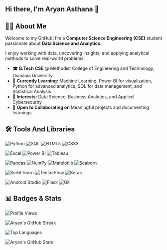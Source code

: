 ## Hi there, I'm Aryan Asthana 👋

## **👨‍🎓 About Me**

Welcome to my GitHub! I'm a **Computer Science Engineering (CSE)** student passionate about **Data Science and Analytics**.  

I enjoy working with data, uncovering insights, and applying analytical methods to solve real-world problems.  

- 🎓 **B.Tech CSE** @ Methodist College of Engineering and Technology, Osmania University  
- 🌱 **Currently Learning:** Machine Learning, Power BI for visualization, Python for advanced analytics, SQL for data management, and Statistical Analysis  
- 💼 **Interests:** Data Science, Business Analytics, and Applied Cybersecurity  
- 🤝 **Open to Collaborating on** Meaningful projects and documenting learnings  



## 🛠️ Tools And Libraries

![Python](https://img.shields.io/badge/Python-3776AB?style=for-the-badge&logo=python&logoColor=white) 
![SQL](https://img.shields.io/badge/SQL-336791?style=for-the-badge&logo=postgresql&logoColor=white) 
![HTML5](https://img.shields.io/badge/HTML5-E34F26?style=for-the-badge&logo=html5&logoColor=white) 
![CSS3](https://img.shields.io/badge/CSS3-1572B6?style=for-the-badge&logo=css3&logoColor=white)  

![Excel](https://img.shields.io/badge/Excel-217346?style=for-the-badge&logo=microsoft-excel&logoColor=white) 
![Power BI](https://img.shields.io/badge/Power%20BI-F2C811?style=for-the-badge&logo=powerbi&logoColor=black) 
![Tableau](https://img.shields.io/badge/Tableau-E97627?style=for-the-badge&logo=tableau&logoColor=white) 

![Pandas](https://img.shields.io/badge/Pandas-150458?style=for-the-badge&logo=pandas&logoColor=white) 
![NumPy](https://img.shields.io/badge/NumPy-013243?style=for-the-badge&logo=numpy&logoColor=white) 
![Matplotlib](https://img.shields.io/badge/Matplotlib-11557c?style=for-the-badge&logo=plotly&logoColor=white) 
![Seaborn](https://img.shields.io/badge/Seaborn-3776AB?style=for-the-badge&logo=python&logoColor=white)  

![Scikit-learn](https://img.shields.io/badge/Scikit--learn-F7931E?style=for-the-badge&logo=scikit-learn&logoColor=white) 
![TensorFlow](https://img.shields.io/badge/TensorFlow-FF6F00?style=for-the-badge&logo=tensorflow&logoColor=white) 
![Keras](https://img.shields.io/badge/Keras-D00000?style=for-the-badge&logo=keras&logoColor=white)  

![Android Studio](https://img.shields.io/badge/Android%20Studio-3DDC84?style=for-the-badge&logo=android-studio&logoColor=white) 
![Flask](https://img.shields.io/badge/Flask-000000?style=for-the-badge&logo=flask&logoColor=white) 
![Git](https://img.shields.io/badge/Git-F05032?style=for-the-badge&logo=git&logoColor=white)  

## 📊 Badges & Stats  

![Profile Views](https://komarev.com/ghpvc/?username=aryan-asthana&label=Profile%20Views&color=blue&style=flat)  

![Aryan's GitHub Streak](https://streak-stats.demolab.com/?user=aryan-asthana&theme=tokyonight&hide_border=true)  

![Top Languages](https://github-readme-stats.vercel.app/api/top-langs/?username=aryan-asthana&layout=compact&theme=tokyonight&hide_border=true)  

![Aryan's GitHub Stats](https://github-readme-stats.vercel.app/api?username=aryan-asthana&show_icons=true&theme=tokyonight&hide_border=true)  




